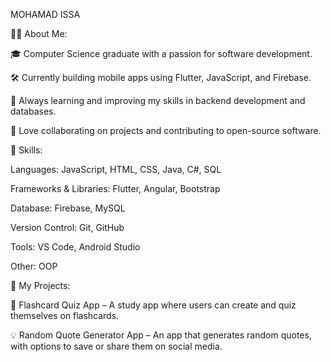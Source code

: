 MOHAMAD ISSA

👨‍💻 About Me:

🎓 Computer Science graduate with a passion for software development.

🛠 Currently building mobile apps using Flutter, JavaScript, and Firebase.

🌱 Always learning and improving my skills in backend development and databases.

👥 Love collaborating on projects and contributing to open-source software.

🔧 Skills:

Languages: JavaScript, HTML, CSS, Java, C#, SQL

Frameworks & Libraries: Flutter, Angular, Bootstrap

Database: Firebase, MySQL

Version Control: Git, GitHub

Tools: VS Code, Android Studio

Other: OOP

📂 My Projects:

🚀 Flashcard Quiz App – A study app where users can create and quiz themselves on flashcards.

💡 Random Quote Generator App – An app that generates random quotes, with options to save or share them on social media.


<!---
mohamadissaa/mohamadissaa is a ✨ special ✨ repository because its `README.md` (this file) appears on your GitHub profile.
You can click the Preview link to take a look at your changes.
--->
